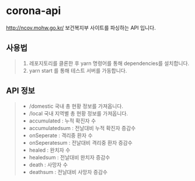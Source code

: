 # corona-api
http://ncov.mohw.go.kr/ 보건복지부 사이트를 파싱하는 API 입니다.

## 사용법
> 1. 레포지토리를 클론한 후 yarn 명령어를 통해 dependencies를 설치합니다.
> 2. yarn start 를 통해 테스트 서버를 가동합니다.

## API 정보

> * /domestic 국내 총 현황 정보를 가져옵니다.
> * /local 국내 지역별 총 현황 정보를 가져옵니다.
> * accumulated  : 누적 확진자 수
> * accumulatedsum : 전날대비 누적 확진자 증감수
> * onSeperate : 격리중 환자 수
> * onSeperatesum : 전날대비 격리중 환자 증감수
> * healed : 완치자 수
> * healedsum : 전날대비 완치자 증감수
> * death : 사망자 수
> * deathsum : 전날대비 사망자 증감수
